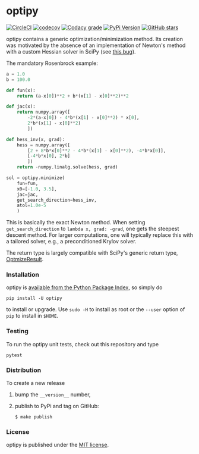 # optipy

[![CircleCI](https://img.shields.io/circleci/project/github/nschloe/optipy/master.svg)](https://circleci.com/gh/nschloe/optipy)
[![codecov](https://img.shields.io/codecov/c/github/nschloe/optipy.svg)](https://codecov.io/gh/nschloe/optipy)
[![Codacy grade](https://img.shields.io/codacy/grade/2741eedd98a24ee0b65319c1f436f40e.svg)](https://app.codacy.com/app/nschloe/optipy/dashboard)
[![PyPi Version](https://img.shields.io/pypi/v/optipy.svg)](https://pypi.org/project/optipy)
[![GitHub stars](https://img.shields.io/github/stars/nschloe/optipy.svg?logo=github&label=Stars)](https://github.com/nschloe/optipy)

optipy contains a generic optimization/minimization method. Its creation was
motivated by the absence of an implementation of Newton's method with a custom
Hessian solver in SciPy (see [this
bug](https://github.com/scipy/scipy/issues/8756)).


The mandatory Rosenbrock example:
```python
a = 1.0
b = 100.0

def fun(x):
    return (a-x[0])**2 + b*(x[1] - x[0]**2)**2

def jac(x):
    return numpy.array([
        -2*(a-x[0]) - 4*b*(x[1] - x[0]**2) * x[0],
        2*b*(x[1] - x[0]**2)
        ])

def hess_inv(x, grad):
    hess = numpy.array([
        [2 + 8*b*x[0]**2 - 4*b*(x[1] - x[0]**2), -4*b*x[0]],
        [-4*b*x[0], 2*b]
        ])
    return -numpy.linalg.solve(hess, grad)

sol = optipy.minimize(
    fun=fun,
    x0=[-1.0, 3.5],
    jac=jac,
    get_search_direction=hess_inv,
    atol=1.0e-5
    )
```
This is basically the exact Newton method. When setting `get_search_direction`
to `lambda x, grad: -grad`, one gets the steepest descent method. For larger
computations, one will typically replace this with a tailored solver, e.g., a
preconditioned Krylov solver.

The return type is largely compatible with SciPy's generic return type,
[OptmizeResult](https://docs.scipy.org/doc/scipy/reference/generated/scipy.optimize.OptimizeResult.html#scipy.optimize.OptimizeResult).


### Installation

optipy is [available from the Python Package
Index](https://pypi.org/project/optipy/), so simply do
```
pip install -U optipy
```
to install or upgrade. Use `sudo -H` to install as root or the `--user` option
of `pip` to install in `$HOME`.


### Testing

To run the optipy unit tests, check out this repository and type
```
pytest
```

### Distribution
To create a new release

1. bump the `__version__` number,

2. publish to PyPi and tag on GitHub:
    ```
    $ make publish
    ```

### License

optipy is published under the [MIT license](https://en.wikipedia.org/wiki/MIT_License).
